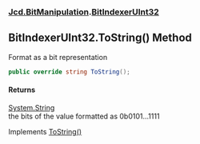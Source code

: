 ### [Jcd.BitManipulation](Jcd_BitManipulation.md 'Jcd.BitManipulation').[BitIndexerUInt32](Jcd_BitManipulation_BitIndexerUInt32.md 'Jcd.BitManipulation.BitIndexerUInt32')
## BitIndexerUInt32.ToString() Method
Format as a bit representation  
```csharp
public override string ToString();
```
#### Returns
[System.String](https://docs.microsoft.com/en-us/dotnet/api/System.String 'System.String')  
the bits of the value formatted as 0b0101...1111

Implements [ToString()](Jcd_BitManipulation_IBitIndexer_ToString().md 'Jcd.BitManipulation.IBitIndexer.ToString()')  
